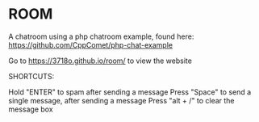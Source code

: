 # ROOM
A chatroom using a php chatroom example, found here: https://github.com/CppComet/php-chat-example

Go to https://3718o.github.io/room/ to view the website

SHORTCUTS:

Hold "ENTER" to spam after sending a message
Press "Space" to send a single message, after sending a message
Press "alt + /" to clear the message box
